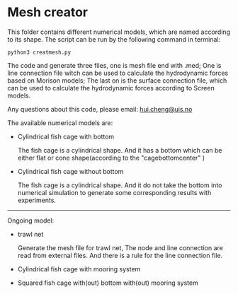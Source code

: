 # Mesh creator
This folder contains different numerical models, which are named according to its shape.
The script can be run by the following command in terminal:

```
python3 creatmesh.py
```
The code and generate three files, one is mesh file end with .med; 
One is line connection file witch can be used to calculate the hydrodynamic forces based on Morison models;
The last on is the surface connection file, which can be used to calculate the hydrodynamic forces according to Screen models.

Any questions about this code, please email: hui.cheng@uis.no

The available numerical models are:

- Cylindrical fish cage with bottom

    The fish cage is a cylindrical shape. And it has a bottom which can be either flat or cone shape(according to the "cagebottomcenter" )
 
 - Cylindrical fish cage without bottom

    The fish cage is a cylindrical shape. And it do not take the bottom into numerical simulation to 
    generate some corresponding results with experiments.

-----
 Ongoing model:
- trawl net

    Generate the mesh file for trawl net, The node and line connection are read from external files.
    And there is a rule for the line connection file.

- Cylindrical fish cage with mooring system
- Squared fish cage with(out) bottom with(out) mooring system